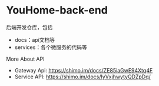 # YouHome-back-end

后端开发仓库，包括
* docs：api文档等
* services：各个微服务的代码等

More About API
* Gateway Api: https://shimo.im/docs/ZE85iaGwE94Xtq4F
* Service API: https://shimo.im/docs/IyVxjhwytyQDZpDq/
